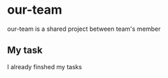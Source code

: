# our-team
our-team is a shared project between team's member
## My task
I already finshed my tasks
